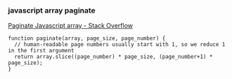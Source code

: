 ### javascript array paginate


[Paginate Javascript array - Stack Overflow](https://stackoverflow.com/questions/42761068/paginate-javascript-array "Paginate Javascript array - Stack Overflow")


 

```
function paginate(array, page_size, page_number) {
  // human-readable page numbers usually start with 1, so we reduce 1 in the first argument
  return array.slice((page_number) * page_size, (page_number+1) * page_size);
}
```
